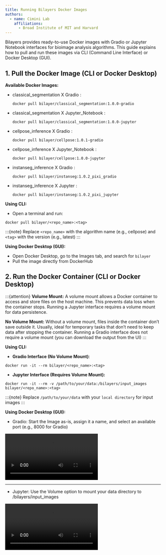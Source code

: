 ```yaml
---
title: Running Bilayers Docker Images
authors:
  - name: Cimini Lab
    affiliations:
      - Broad Institute of MIT and Harvard
---
```


Bilayers provides ready-to-use Docker images with Gradio or Jupyter Notebook interfaces for bioimage analysis algorithms. This guide explains how to pull and run these images via CLI (Command Line Interface) or Docker Desktop (GUI).

## 1. Pull the Docker Image (CLI or Docker Desktop)

**Available Docker Images:**
- classical_segmentation X Gradio :
  ```{code}
  docker pull bilayer/classical_segmentation:1.0.0-gradio 
  ```
- classical_segmentation X Jupyter_Notebook :
  ```{code}
  docker pull bilayer/classical_segmentation:1.0.0-jupyter 
  ```
- cellpose_inference X Gradio :
  ```{code}
  docker pull bilayer/cellpose:1.0.1-gradio
  ```
- cellpose_inference X Jupyter_Notebook :
  ```{code}
  docker pull bilayer/cellpose:1.0.0-jupyter
  ```
- instanseg_inference X Gradio :
  ```{code}
  docker pull bilayer/instanseg:1.0.2_pixi_gradio
  ```
- instanseg_inference X Jupyter :
  ```{code}
  docker pull bilayer/instanseg:1.0.2_pixi_jupyter
  ```

**Using CLI:**
- Open a terminal and run:

```{code-block} bash
docker pull bilayer/<repo_name>:<tag>
```
:::{note}
Replace ```<repo_name>``` with the algorithm name (e.g., cellpose) and ```<tag>``` with the version (e.g., latest)
:::

**Using Docker Desktop (GUI):**
- Open Docker Desktop, go to the Images tab, and search for ```bilayer```
- Pull the image directly from DockerHub

## 2. Run the Docker Container (CLI or Docker Desktop)

:::{attention}
**Volume Mount:** A volume mount allows a Docker container to access and store files on the host machine. This prevents data loss when the container stops. Running a Jupyter interface requires a volume mount for data persistence.

**No Volume Mount:** Without a volume mount, files inside the container don’t save outside it. Usually, ideal for temporary tasks that don’t need to keep data after stopping the container. Running a Gradio interface does not require a volume mount (you can download the output from the UI)
:::

**Using CLI:**
- **Gradio Interface (No Volume Mount)**:
```{code-block} bash
docker run -it --rm bilayer/<repo_name>:<tag>
```
- **Jupyter Interface (Requires Volume Mount):**
```{code-block} bash
docker run -it --rm -v /path/to/your/data:/bilayers/input_images bilayer/<repo_name>:<tag>
```
:::{note}
Replace ```/path/to/your/data``` with your ```local directory``` for input images
:::

**Using Docker Desktop (GUI):**

- Gradio: Start the Image as-is, assign it a name, and select an available port (e.g., 8000 for Gradio)

![cellposeXgradio](../images/tool_user/cellposeXgradio.mp4)

---

- Jupyter: Use the Volume option to mount your data directory to /bilayers/input_images

![cellposeXgradio](../images/tool_user/cellposeXjupyter.mp4)
